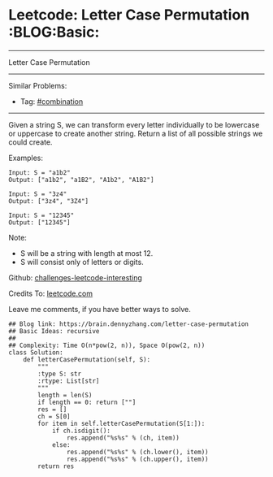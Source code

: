 # Leetcode: Letter Case Permutation     :BLOG:Basic:


---

Letter Case Permutation  

---

Similar Problems:  
-   Tag: [#combination](https://brain.dennyzhang.com/tag/combination)

---

Given a string S, we can transform every letter individually to be lowercase or uppercase to create another string.  Return a list of all possible strings we could create.  

Examples:  

    Input: S = "a1b2"
    Output: ["a1b2", "a1B2", "A1b2", "A1B2"]

    Input: S = "3z4"
    Output: ["3z4", "3Z4"]

    Input: S = "12345"
    Output: ["12345"]

Note:  

-   S will be a string with length at most 12.
-   S will consist only of letters or digits.

Github: [challenges-leetcode-interesting](https://github.com/DennyZhang/challenges-leetcode-interesting/tree/master/letter-case-permutation)  

Credits To: [leetcode.com](https://leetcode.com/problems/letter-case-permutation/description/)  

Leave me comments, if you have better ways to solve.  

    ## Blog link: https://brain.dennyzhang.com/letter-case-permutation
    ## Basic Ideas: recursive
    ##
    ## Complexity: Time O(n*pow(2, n)), Space O(pow(2, n))
    class Solution:
        def letterCasePermutation(self, S):
            """
            :type S: str
            :rtype: List[str]
            """
            length = len(S)
            if length == 0: return [""]
            res = []
            ch = S[0]
            for item in self.letterCasePermutation(S[1:]):
                if ch.isdigit():
                    res.append("%s%s" % (ch, item))
                else:
                    res.append("%s%s" % (ch.lower(), item))
                    res.append("%s%s" % (ch.upper(), item))
            return res